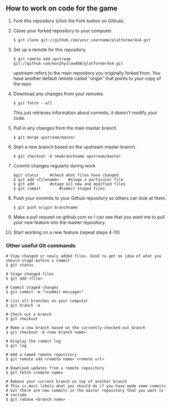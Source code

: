 ## How to work on code for the game

1.  Fork this repository (click the Fork button on Github).

2.  Clone your forked repository to your computer.

        $ git clone git://github.com/your_username/platformer4x4.git

3.  Set up a remote for this repository 

        $ git remote add upstream git://github.com/murphyslaw480/platformer4x4.git
	upstream refers to the main repository you originally forked from. You have another default remote called "origin" that points to your copy of the repo.

4.  Download any changes from your remotes

        $ git fetch --all
	This just retrieves information about commits, it doesn't modify your code.

5.  Pull in any changes from the main master branch

        $ git merge upstream/master

6.  Start a new branch based on the upstream master branch.

        $ git checkout -b newbranchname upstream/master

7.  Commit changes regularly during work

        $git status		#check what files have changed
        $ git add <filename>	#stage a particular file
        $ git add .		#stage all new and modified files
        $ git commit		#commit staged files

8.  Push your commits to your Github repository so others can look at them.

        $ git push origin branchname

9.  Make a pull request on github.com so I can see that you want me to pull your new feature into the master repository.

10. Start working on a new feature (repeat steps 4-10)

### Other useful Git commands

    # View changed or newly added files. Good to get an idea of what you should stage before a commit
    $ git status

    # Stage changed files
    $ git add <file>

    # Commit staged changes
    $ git commit -m "<commit message>"

    # List all branches on your computer
    $ git branch -a

    # Check out a branch
    $ git checkout

    # Make a new branch based on the currently-checked-out branch
    $ git checkout -b <new branch name>

    # Display the commit log
    $ git log

    # Add a named remote repository
    $ git remote add <remote name> <remote url>

    # Download updates from a remote repository
    $ git fetch <remote name>

    # Rebase your current branch on top of another branch
    # This is most likely what you should do if you have made some commits
    # but there are new commits in the master repository that you want to
    # include.
    $ git rebase <branch name>
